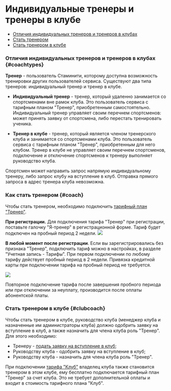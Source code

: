 # Индивидуальные тренеры и тренеры в клубе

* [Отличия индивидуальных тренеров и тренеров в клубах](#coachtypes)
* [Стать тренером](#coach)
* [Стать тренером в клубе](#clubcoach)


### Отличия индивидуальных тренеров и тренеров в клубах {#coachtypes}
**Тренер** - пользователь Стаминити, которому доступна возможность тренировки других пользователей сервиса. Существуют два типа тренеров: индивидуальный тренер и тренер в клубе.

* **Индивидуальный тренер** - тренер, который удаленно занимается со спортсменами вне рамок клуба. Это пользователь сервиса с тарифным планом "Тренер", приобретенным самостоятельно. Индивидуальный тренер управляет своим перечнем спортсменов: может принять заявку от спортсмена, либо перестать тренировать ученика.  

* **Тренер в клубе** - тренер, который является членом тренерского клуба и занимается со спортсменами клуба. Это пользователь сервиса с тарифным планом "Тренер", приобретенным для него клубом. Тренер в клубе не управляет своим перечнем спортсменов, подключение и отключение спортсменов к тренеру выполняет руководство клуба.

Спортсмен может направить запрос напрямую индивидуальному тренеру, либо запрос клубу на вступление в клуб. Отправка прямого запроса в адрес тренера клуба невозможна. 

### Как стать тренером {#coach}
Чтобы стать тренером, необходимо подключить [тарифный план "Тренер"](/tariffs/Coach.md). 

**При регистрации.** Для подключения тарифа "Тренер" при регистрации, поставьте галочку "Я-тренер" в регистрационной форме. Тариф будет подключен на пробный период 2 недели.
![](http://content.staminity.com/assets/images/coaching/signup-coach.png)

**В любой момент после регистрации**. Если вы зарегистрировались без признака "Тренер", подключить тариф можно в настройках, в разделе "Учетная запись - Тарифы".
При первом подключении по любому тарифу действует пробный период в 2 недели. Привязка кредитной карты при подключении тарифа на пробный период не требуется.

![](http://content.staminity.com/assets/images/coaching/coach-add-tariff.gif)

Повторное подключение тарифа после завершения пробного периода или при отключении за неуплату, производится после оплаты абонентской платы. 


### Стать тренером в клубе {#clubcoach}
Чтобы стать тренером в клубе, руководство клуба (менеджер клуба и назначенные им администраторы клуба) должно одобрить заявку на вступление в клуб, а также назначить для члена клуба роль "Тренер". Для этого необходимо:

* Тренеру - [подать заявку на вступление в клуб](/athletes/coach-club-connection.md#clubcoaching);
* Руководству клуба - одобрить заявку на вступление в клуб; 
* Руководству клуба - назначить для члена клуба роль "Тренер".

При подключении [тарифа "Клуб"](/tariffs/Club.md) владелец клуба также становится тренером в этом клубе, ему бесплатно подключается тарифный план "Тренер" за счет клуба. Это не требует дополнительной оплаты и входит в стоимость тарифного плана "Клуб".


